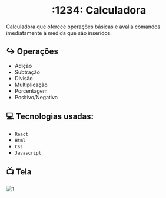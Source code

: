 <h1 align=center> :1234:  Calculadora </h1>

Calculadora que oferece operações básicas e avalia comandos imediatamente à medida que são inseridos. 

## :arrow_right_hook: Operações

-   Adição
-   Subtração
-   Divisão
-   Multiplicação
-  Porcentagem
-  Positivo/Negativo

##  :computer:  Tecnologias usadas:

-   `React`
-   `Html`
-   `Css`
-   `Javascript`


##  :tv:  Tela
![1](https://github.com/LGLuth/trilha-react-desafio01-CalculadoraDIO/assets/130941633/446e9562-9998-4759-b7ab-9966bd842c97)
